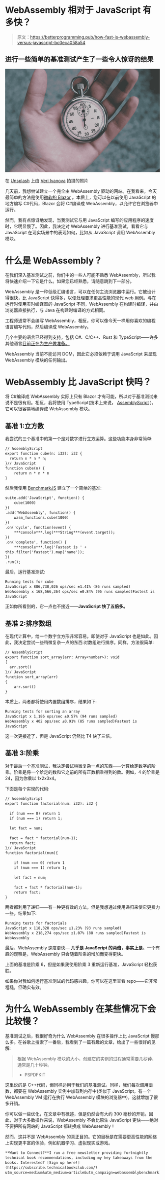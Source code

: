 # WebAssembly 相对于 JavaScript 有多快？

> 原文：<https://betterprogramming.pub/how-fast-is-webassembly-versus-javascript-bc0eca058a54>

## 进行一些简单的基准测试产生了一些令人惊讶的结果

![](img/b105467578f03816ce582fa254d1de19.png)

在 [Unsplash](https://unsplash.com?utm_source=medium&utm_medium=referral) 上由 [Veri Ivanova](https://unsplash.com/@veri_ivanova?utm_source=medium&utm_medium=referral) 拍摄的照片

几天前，我想尝试建立一个完全由 WebAssembly 驱动的网站。在我看来，今天最简单的方法是使用[微软的 Blazor](https://dotnet.microsoft.com/en-us/apps/aspnet/web-apps/blazor) 。本质上，您可以在以前使用 JavaScript 的地方编写 C#代码，Blazor 会将 C#编译成 WebAssembly，以允许它在浏览器中运行。

然而，我有点惊讶地发现，当我测试它与用 JavaScript 编写的应用程序的速度时，它明显慢了。因此，我决定对 WebAssembly 进行基准测试，看看它与 JavaScript 在现实场景中的表现如何，比如从 JavaScript 调用 WebAssembly 模块。

# 什么是 WebAssembly？

在我们深入基准测试之前，你们中的一些人可能不熟悉 WebAssembly，所以我将快速介绍一下它是什么。如果您已经熟悉，请随意跳到下一部分。

WebAssembly 是一种低级汇编语言，可以在任何主流浏览器中运行。它被设计得很快，比 JavaScript 快得多，以便处理要求更高性能的现代 web 用例。与在运行时使用实时编译器的 JavaScript 不同，WebAssembly 在构建时编译，并由浏览器直接执行，与 Java 在构建时编译的方式相同。

工程师通常不会编写 WebAssembly，相反，你可以像今天一样用你喜欢的编程语言编写代码，然后编译成 WebAssembly。

几个主要的语言已经得到支持，包括 C#、C/C++、Rust 和 TypeScript——许多其他语言[目前正在为生产做准备。](https://github.com/appcypher/awesome-wasm-langs)

WebAssembly 当前不能访问 DOM，因此它必须依赖于调用 JavaScript 来呈现 WebAssembly 模块的任何输出。

# WebAssembly 比 JavaScript 快吗？

将 C#编译成 WebAssembly 实际上只有 Blazor 才有可能，所以对于基准测试来说不是很有用。相反，我将使用 TypeScript(技术上来说， [AssemblyScript](https://www.assemblyscript.org/) )，它可以很容易地编译成 WebAssembly 模块。

## 基准 1:立方数

我尝试的三个基准中的第一个是对数字进行立方运算。这些功能本身非常简单:

```
// AssemblyScript
export function cube(n: i32): i32 {
  return n * n * n;
}// JavaScript
function cube(n) {
    return n * n * n
}
```

然后我使用 [BenchmarkJS](https://benchmarkjs.com/) 建立了一个简单的基准:

```
suite.add('JavaScript', function() {
    cube(1000)
})
.add('WebAssembly', function() {
    wasm_functions.cube(1000)
})
.on('cycle', function(event) {
    ***console***.log(***String***(event.target));
})
.on('complete', function() {
    ***console***.log('Fastest is ' + this.filter('fastest').map('name'));
})
.run();
```

最后，运行基准测试:

```
Running tests for cube
JavaScript x 886,730,026 ops/sec ±1.41% (86 runs sampled)
WebAssembly x 168,566,364 ops/sec ±0.84% (95 runs sampled)Fastest is JavaScript
```

正如你所看到的，它一点也不接近——**JavaScript 快了五倍多。**

## 基准 2:排序数组

在现代计算中，给一个数字立方形非常容易，即使对于 JavaScript 也是如此。因此，我决定尝试一些稍微复杂一点的东西:对数组进行排序。同样，方法很简单:

```
// AssemblyScript
export function sort_array(arr: Array<number>): void
{
  arr.sort()
}// JavaScript
function sort_array(arr)
{
    arr.sort()
}
```

本质上，两者都将使用内置数组排序，结果如下:

```
Running tests for sorting an array
JavaScript x 1,186 ops/sec ±0.57% (94 runs sampled)
WebAssembly x 402 ops/sec ±0.91% (85 runs sampled)Fastest is JavaScript
```

这一次更接近了，但是 JavaScript 仍然比 T4 快了三倍。

## 基准 3:阶乘

对于最后一个基准测试，我决定尝试稍微复杂一点的东西——计算给定数字的阶乘。阶乘是将一个给定的数和它之前的所有正数相乘得到的数。例如，4 的阶乘是 24，因为你乘以 1x2x3x4。

下面是每个实现的代码:

```
// AssemblyScript
export function factorial(num: i32): i32 {

  if (num === 0) return 1
  if (num === 1) return 1;

  let fact = num;

  fact = fact * factorial(num-1);
  return fact;
}// JavaScript
function factorial(num){

    if (num === 0) return 1
    if (num === 1) return 1;

    let fact = num;

    fact = fact * factorial(num-1);
    return fact;
}
```

两者都利用了递归——有一种更有效的方法，但是我想通过使用递归来使它更费力一些。结果如下:

```
Running tests for factorials
JavaScript x 118,328 ops/sec ±1.23% (93 runs sampled)
WebAssembly x 218,274 ops/sec ±1.07% (88 runs sampled)Fastest is WebAssembly
```

最后，WebAssembly 速度更快— **几乎是 JavaScript 的两倍，事实上是**。一个有趣的观察是，WebAssembly 只会随着阶乘的增加而变得更快。

上面的基准是阶乘 6，但是如果我使用阶乘 3 重新运行基准，JavaScript 轻松获胜。

如果你对我如何运行基准测试的代码感兴趣，你可以在这里查看 repo——它非常粗糙，但确实有效。

# 为什么 WebAssembly 在某些情况下会比较慢？

基准测试之后，我很好奇为什么 WebAssembly 在很多操作上比 JavaScript 慢那么多。在谷歌上搜索了一番后，我看到了一篇有趣的文章，给出了一些很好的见解:

> 根据 WebAssembly 模块的大小，创建它的实例的过程通常需要几秒钟，通常是几十秒钟。
> - PSPDFKIT

这里说的是 C++代码，但同样适用于我们的基准测试。同样，我们每次调用函数，都要在 WebAssembly 实例中加载到内存中(类似于 JavaScript，有一个 WebAssembly VM 运行在执行 WebAssembly 模块的浏览器中)，这就增加了很多开销。

你可以做一些优化，在文章中有概述，但是仍然会有大约 300 毫秒的开销。因此，对于大多数操作来说，WebAssembly 不会比原生 JavaScript 更快——绝对不要把所有网站的 JavaScript 都转换成 WebAssembly！

然而，这并不是 WebAssembly 的真正目的。它的目标是在需要更高性能的网络上实现更丰富的体验，例如机器学习、虚拟现实或游戏。

```
**Want to Connect?**I run a free newsletter providing fortnightly technical book recommendations, including my key takeaways from the books. Interested? [Sign up here!](https://subscribe.technicalbookclub.com/?utm_source=medium&utm_medium=article&utm_campaign=webassemblybenchmark)
```